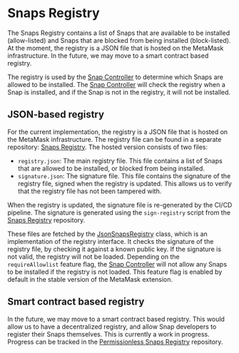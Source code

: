 # Snaps Registry

The Snaps Registry contains a list of Snaps that are available to be installed
(allow-listed) and Snaps that are blocked from being installed (block-listed).
At the moment, the registry is a JSON file that is hosted on the MetaMask
infrastructure. In the future, we may move to a smart contract based registry.

The registry is used by the [Snap Controller] to determine which Snaps are
allowed to be installed. The [Snap Controller] will check the registry when a
Snap is installed, and if the Snap is not in the registry, it will not be
installed.

## JSON-based registry

For the current implementation, the registry is a JSON file that is hosted on
the MetaMask infrastructure. The registry file can be found in a separate
repository: [Snaps Registry]. The hosted version consists of two files:

- `registry.json`: The main registry file. This file contains a list of Snaps
  that are allowed to be installed, or blocked from being installed.
- `signature.json`: The signature file. This file contains the signature of
  the registry file, signed when the registry is updated. This allows us to
  verify that the registry file has not been tampered with.

When the registry is updated, the signature file is re-generated by the
CI/CD pipeline. The signature is generated using the `sign-registry` script from
the [Snaps Registry] repository.

These files are fetched by the [JsonSnapsRegistry] class, which is an
implementation of the registry interface. It checks the signature of the
registry file, by checking it against a known public key. If the signature is
not valid, the registry will not be loaded. Depending on the `requireAllowlist`
feature flag, the [Snap Controller] will not allow any Snaps to be installed if
the registry is not loaded. This feature flag is enabled by default in the
stable version of the MetaMask extension.

## Smart contract based registry

In the future, we may move to a smart contract based registry. This would allow
us to have a decentralized registry, and allow Snap developers to register their
Snaps themselves. This is currently a work in progress. Progress can be tracked
in the [Permissionless Snaps Registry] repository.

[snap controller]: ./snap-controller.md
[jsonsnapsregistry]: ../../../packages/snaps-controllers/src/snaps/registry/json.ts
[snaps registry]: https://github.com/MetaMask/snaps-registry
[permissionless snaps registry]: https://github.com/MetaMask/permissionless-snaps-registry

